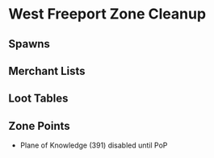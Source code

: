 # West Freeport Zone Cleanup

## Spawns

## Merchant Lists

## Loot Tables

## Zone Points
* Plane of Knowledge (391) disabled until PoP
